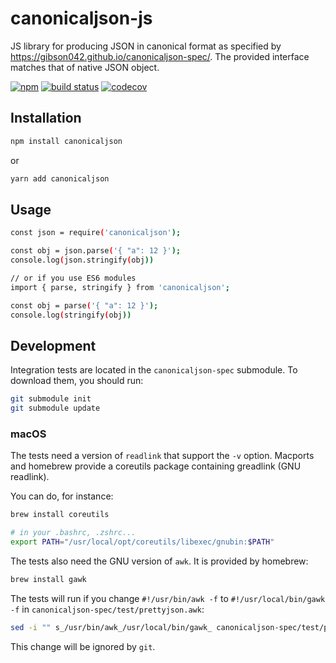 # canonicaljson-js

JS library for producing JSON in canonical format as specified by https://gibson042.github.io/canonicaljson-spec/. The provided interface matches that of native JSON object.

[![npm](https://img.shields.io/npm/v/@stratumn/canonicaljson.svg)](https://www.npmjs.com/package/canonicaljson)
[![build status](https://travis-ci.org/stratumn/canonicaljson-js.svg?branch=master)](https://travis-ci.org/stratumn/canonicaljson-js)
[![codecov](https://codecov.io/gh/stratumn/canonicaljson-js/branch/master/graph/badge.svg)](https://codecov.io/gh/stratumn/canonicaljson-js)

## Installation

```bash
npm install canonicaljson
```

or

```bash
yarn add canonicaljson
```

## Usage

```bash
const json = require('canonicaljson');

const obj = json.parse('{ "a": 12 }');
console.log(json.stringify(obj))

// or if you use ES6 modules
import { parse, stringify } from 'canonicaljson';

const obj = parse('{ "a": 12 }');
console.log(stringify(obj))
```

## Development

Integration tests are located in the `canonicaljson-spec` submodule.
To download them, you should run:

```bash
git submodule init
git submodule update
```

### macOS

The tests need a version of `readlink` that support the `-v` option.
Macports and homebrew provide a coreutils package containing greadlink (GNU readlink).

You can do, for instance:

```bash
brew install coreutils

# in your .bashrc, .zshrc...
export PATH="/usr/local/opt/coreutils/libexec/gnubin:$PATH"
```

The tests also need the GNU version of `awk`. It is provided by homebrew:

```bash
brew install gawk
```

The tests will run if you change `#!/usr/bin/awk -f` to `#!/usr/local/bin/gawk -f` in `canonicaljson-spec/test/prettyjson.awk`:

```bash
sed -i "" s_/usr/bin/awk_/usr/local/bin/gawk_ canonicaljson-spec/test/prettyjson.awk
```

This change will be ignored by `git`.
